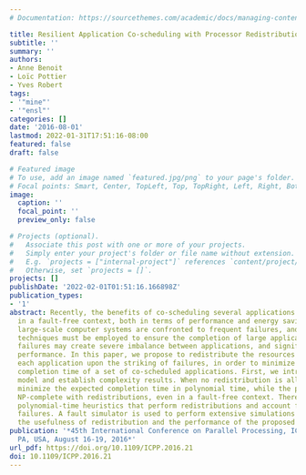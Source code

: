 ```yaml
---
# Documentation: https://sourcethemes.com/academic/docs/managing-content/

title: Resilient Application Co-scheduling with Processor Redistribution
subtitle: ''
summary: ''
authors:
- Anne Benoit
- Loïc Pottier
- Yves Robert
tags:
- '"mine"'
- '"ensl"'
categories: []
date: '2016-08-01'
lastmod: 2022-01-31T17:51:16-08:00
featured: false
draft: false

# Featured image
# To use, add an image named `featured.jpg/png` to your page's folder.
# Focal points: Smart, Center, TopLeft, Top, TopRight, Left, Right, BottomLeft, Bottom, BottomRight.
image:
  caption: ''
  focal_point: ''
  preview_only: false

# Projects (optional).
#   Associate this post with one or more of your projects.
#   Simply enter your project's folder or file name without extension.
#   E.g. `projects = ["internal-project"]` references `content/project/deep-learning/index.md`.
#   Otherwise, set `projects = []`.
projects: []
publishDate: '2022-02-01T01:51:16.166898Z'
publication_types:
- '1'
abstract: Recently, the benefits of co-scheduling several applications have been demonstrated
  in a fault-free context, both in terms of performance and energy savings. However,
  large-scale computer systems are confronted to frequent failures, and resilience
  techniques must be employed to ensure the completion of large applications. Indeed,
  failures may create severe imbalance between applications, and significantly degrade
  performance. In this paper, we propose to redistribute the resources assigned to
  each application upon the striking of failures, in order to minimize the expected
  completion time of a set of co-scheduled applications. First, we introduce a formal
  model and establish complexity results. When no redistribution is allowed, we can
  minimize the expected completion time in polynomial time, while the problem becomes
  NP-complete with redistributions, even in a fault-free context. Therefore, we design
  polynomial-time heuristics that perform redistributions and account for processor
  failures. A fault simulator is used to perform extensive simulations that demonstrate
  the usefulness of redistribution and the performance of the proposed heuristics.
publication: '*45th International Conference on Parallel Processing, ICPP 2016, Philadelphia,
  PA, USA, August 16-19, 2016*'
url_pdf: https://doi.org/10.1109/ICPP.2016.21
doi: 10.1109/ICPP.2016.21
---
```

